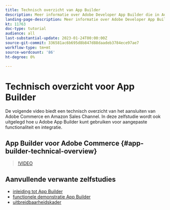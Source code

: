 ```yaml
---
title: Technisch overzicht van App Builder
description: Meer informatie over Adobe Developer App Builder die in Adobe Commerce wordt gebruikt, vindt u in een technisch overzicht
landing-page-description: Meer informatie over Adobe Developer App Builder die in Adobe Commerce wordt gebruikt, vindt u in een technisch overzicht
kt: 11763
doc-type: tutorial
audience: all
last-substantial-update: 2023-01-24T00:00:00Z
source-git-commit: 336581ac6b695d8b847d88daadeb3784ece97ae7
workflow-type: tm+mt
source-wordcount: '86'
ht-degree: 0%

---
```



# Technisch overzicht voor App Builder

De volgende video biedt een technisch overzicht van het aansluiten van Adobe Commerce en Amazon Sales Channel. In deze zelfstudie wordt ook uitgelegd hoe u Adobe App Builder kunt gebruiken voor aangepaste functionaliteit en integratie.


## App Builder voor Adobe Commerce {#app-builder-technical-overview}

>[!VIDEO](https://video.tv.adobe.com/v/3413512)


## Aanvullende verwante zelfstudies

- [inleiding tot App Builder](../app-builder/introduction-to-app-builder.md)
- [functionele demonstratie App Builder](../app-builder/app-builder-functional-demonstration.md)
- [uitbreidbaarheidskader](../app-builder/extensibility-framework-commerce-eventing.md)
